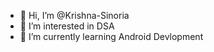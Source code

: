 - 👋 Hi, I’m @Krishna-Sinoria
- 👀 I’m interested in DSA
- 🌱 I’m currently learning Android Devlopment 


<!---
Krishna-Sinoria/Krishna-Sinoria is a ✨ special ✨ repository because its `README.md` (this file) appears on your GitHub profile.
You can click the Preview link to take a look at your changes.
--->
